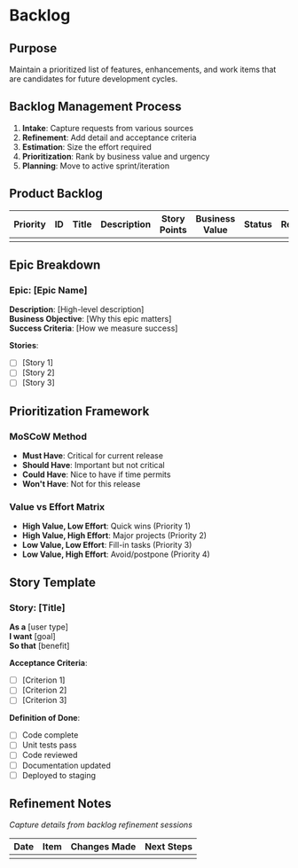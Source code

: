 # Backlog

## Purpose
Maintain a prioritized list of features, enhancements, and work items that are candidates for future development cycles.

## Backlog Management Process
1. **Intake**: Capture requests from various sources
2. **Refinement**: Add detail and acceptance criteria
3. **Estimation**: Size the effort required
4. **Prioritization**: Rank by business value and urgency
5. **Planning**: Move to active sprint/iteration

## Product Backlog

| Priority | ID | Title | Description | Story Points | Business Value | Status | Requester |
|----------|----|-------|-------------|--------------|----------------|--------|-----------|
| | | | | | | | |

## Epic Breakdown

### Epic: [Epic Name]
**Description**: [High-level description]  
**Business Objective**: [Why this epic matters]  
**Success Criteria**: [How we measure success]

**Stories**:
- [ ] [Story 1]
- [ ] [Story 2] 
- [ ] [Story 3]

## Prioritization Framework

### MoSCoW Method
- **Must Have**: Critical for current release
- **Should Have**: Important but not critical
- **Could Have**: Nice to have if time permits
- **Won't Have**: Not for this release

### Value vs Effort Matrix
- **High Value, Low Effort**: Quick wins (Priority 1)
- **High Value, High Effort**: Major projects (Priority 2)
- **Low Value, Low Effort**: Fill-in tasks (Priority 3)
- **Low Value, High Effort**: Avoid/postpone (Priority 4)

## Story Template

### Story: [Title]
**As a** [user type]  
**I want** [goal]  
**So that** [benefit]

**Acceptance Criteria**:
- [ ] [Criterion 1]
- [ ] [Criterion 2]
- [ ] [Criterion 3]

**Definition of Done**:
- [ ] Code complete
- [ ] Unit tests pass
- [ ] Code reviewed
- [ ] Documentation updated
- [ ] Deployed to staging

## Refinement Notes
*Capture details from backlog refinement sessions*

| Date | Item | Changes Made | Next Steps |
|------|------|--------------|------------|
| | | | |
